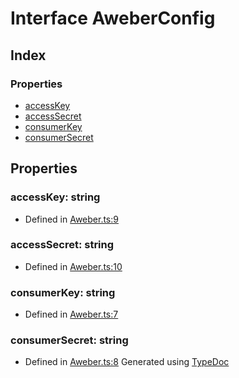 # Interface AweberConfig
## Index
### Properties
* [accessKey](_aweber_.aweberconfig.md#accesskey)
* [accessSecret](_aweber_.aweberconfig.md#accesssecret)
* [consumerKey](_aweber_.aweberconfig.md#consumerkey)
* [consumerSecret](_aweber_.aweberconfig.md#consumersecret)
## Properties
### accessKey: string
* Defined in [Aweber.ts:9](https://github.com/scippio/api-aweber/blob/019f5cd/src/Aweber.ts#L9)
### accessSecret: string
* Defined in [Aweber.ts:10](https://github.com/scippio/api-aweber/blob/019f5cd/src/Aweber.ts#L10)
### consumerKey: string
* Defined in [Aweber.ts:7](https://github.com/scippio/api-aweber/blob/019f5cd/src/Aweber.ts#L7)
### consumerSecret: string
* Defined in [Aweber.ts:8](https://github.com/scippio/api-aweber/blob/019f5cd/src/Aweber.ts#L8)
Generated using [TypeDoc](http://typedoc.io)